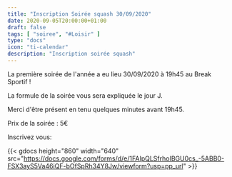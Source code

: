 ```yaml
---
title: "Inscription Soirée squash 30/09/2020"
date: 2020-09-05T20:00:00+01:00
draft: false
tags: [ "soiree", "#Loisir" ]
type: "docs"
icon: "ti-calendar"
description: "Inscription soirée squash"
---
```


La première soirée de l'année a eu lieu 30/09/2020 à 19h45 au Break Sportif !

La formule de la soirée vous sera expliquée le jour J.

Merci d'être présent en tenu quelques minutes avant 19h45.

Prix de la soirée : 5€

Inscrivez vous:

{{< gdocs height="860" width="640" src="https://docs.google.com/forms/d/e/1FAIpQLSfrhoIBGU0cs_-5ABB0-FSX3ayS5Va46iQF-bOfSpRh34Y8Jw/viewform?usp=pp_url" >}}
